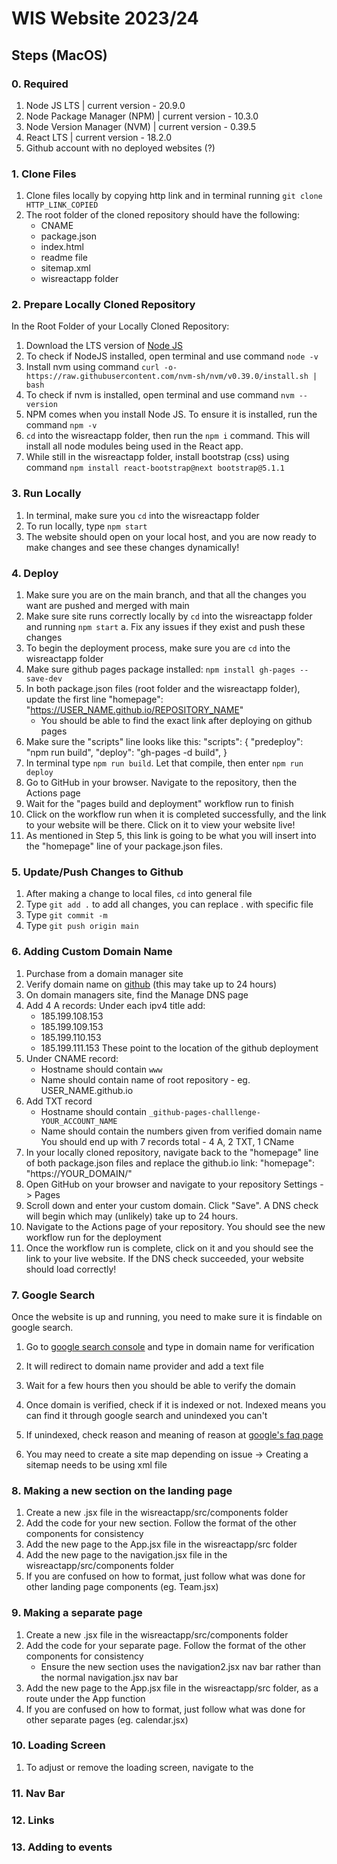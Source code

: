 # WIS Website 2023/24

## Steps (MacOS)
### 0. Required
1. Node JS LTS | current version - 20.9.0
2. Node Package Manager (NPM) | current version - 10.3.0
3. Node Version Manager (NVM) | current version - 0.39.5
4. React LTS | current version - 18.2.0
5. Github account with no deployed websites (?)

### 1. Clone Files
1. Clone files locally by copying http link and in terminal running ```git clone HTTP_LINK_COPIED```
2. The root folder of the cloned repository should have the following:
   - CNAME
   - package.json
   - index.html
   - readme file
   - sitemap.xml
   - wisreactapp folder

### 2. Prepare Locally Cloned Repository
In the Root Folder of your Locally Cloned Repository:
1. Download the LTS version of <a href="https://nodejs.org/en">Node JS</a>
2. To check if NodeJS installed, open terminal and use command ```node -v```
3. Install nvm using command ```curl -o- https://raw.githubusercontent.com/nvm-sh/nvm/v0.39.0/install.sh | bash```
4. To check if nvm is installed, open terminal and use command ```nvm --version```
5. NPM comes when you install Node JS. To ensure it is installed, run the command ```npm -v```
6. ```cd``` into the wisreactapp folder, then run the ```npm i``` command. This will install all node modules being used in the React app.
7. While still in the wisreactapp folder, install bootstrap (css) using command ```npm install react-bootstrap@next bootstrap@5.1.1```


### 3. Run Locally
1. In terminal, make sure you ```cd``` into the wisreactapp folder
2. To run locally, type ```npm start```
3. The website should open on your local host, and you are now ready to make changes and see these changes dynamically!

### 4. Deploy
1. Make sure you are on the main branch, and that all the changes you want are pushed and merged with main
2. Make sure site runs correctly locally by ```cd``` into the wisreactapp folder and running ```npm start```
   a. Fix any issues if they exist and push these changes
4. To begin the deployment process, make sure you are ```cd``` into the wisreactapp folder
5. Make sure github pages package installed: ```npm install gh-pages --save-dev```
6. In both package.json files (root folder and the wisreactapp folder), update the first line "homepage": "https://USER_NAME.github.io/REPOSITORY_NAME"
   - You should be able to find the exact link after deploying on github pages
8. Make sure the "scripts" line looks like this:
"scripts": {
  "predeploy": "npm run build",
  "deploy": "gh-pages -d build",
}
9. In terminal type ```npm run build```. Let that compile, then enter ```npm run deploy```
10. Go to GitHub in your browser. Navigate to the repository, then the Actions page
11. Wait for the "pages build and deployment" workflow run to finish
12. Click on the workflow run when it is completed successfully, and the link to your website will be there. Click on it to view your website live!
13. As mentioned in Step 5, this link is going to be what you will insert into the "homepage" line of your package.json files.

### 5. Update/Push Changes to Github
1. After making a change to local files, ```cd``` into general file
2. Type ```git add .``` to add all changes, you can replace . with specific file
3. Type ```git commit -m```
4. Type ```git push origin main```

### 6. Adding Custom Domain Name
1. Purchase from a domain manager site
2. Verify domain name on <a href="https://docs.github.com/en/pages/configuring-a-custom-domain-for-your-github-pages-site/managing-a-custom-domain-for-your-github-pages-site">github</a> (this may take up to 24 hours)
3. On domain managers site, find the Manage DNS page
4. Add 4 A records:
   Under each ipv4 title add:
   - 185.199.108.153
   - 185.199.109.153
   - 185.199.110.153
   - 185.199.111.153
  These point to the location of the github deployment
5. Under CNAME record:
   - Hostname should contain ```www```
   - Name should contain name of root repository - eg. USER_NAME.github.io
6. Add TXT record
   - Hostname should contain ```_github-pages-challlenge-YOUR_ACCOUNT_NAME```
   - Name should contain the numbers given from verified domain name
You should end up with 7 records total - 4 A, 2 TXT, 1 CName
7. In your locally cloned repository, navigate back to the "homepage" line of both package.json files and replace the github.io link: "homepage": "https://YOUR_DOMAIN/"
8. Open GitHub on your browser and navigate to your repository Settings -> Pages
9. Scroll down and enter your custom domain. Click "Save". A DNS check will begin which may (unlikely) take up to 24 hours.
10. Navigate to the Actions page of your repository. You should see the new workflow run for the deployment
11. Once the workflow run is complete, click on it and you should see the link to your live website. If the DNS check succeeded, your website should load correctly!

### 7. Google Search
Once the website is up and running, you need to make sure it is findable on google search. 
1. Go to <a href="https://search.google.com/search-console/welcome?action=inspect">google search console</a> and type in domain name for verification
2. It will redirect to domain name provider and add a text file
3. Wait for a few hours then you should be able to verify the domain

4. Once domain is verified, check if it is indexed or not. Indexed means you can find it through google search and unindexed you can't
5. If unindexed, check reason and meaning of reason at <a href="https://support.google.com/webmasters/answer/7440203#crawled">google's faq page</a>
6. You may need to create a site map depending on issue -> Creating a sitemap needs to be using xml file

### 8. Making a new section on the landing page
1. Create a new .jsx file in the wisreactapp/src/components folder
2. Add the code for your new section. Follow the format of the other components for consistency
3. Add the new page to the App.jsx file in the wisreactapp/src folder
4. Add the new page to the navigation.jsx file in the wisreactapp/src/components folder
5. If you are confused on how to format, just follow what was done for other landing page components (eg. Team.jsx)

### 9. Making a separate page
1. Create a new .jsx file in the wisreactapp/src/components folder
2. Add the code for your separate page. Follow the format of the other components for consistency
   - Ensure the new section uses the navigation2.jsx nav bar rather than the normal navigation.jsx nav bar
4. Add the new page to the App.jsx file in the wisreactapp/src folder, as a route under the App function
5. If you are confused on how to format, just follow what was done for other separate pages (eg. calendar.jsx)

### 10. Loading Screen
1. To adjust or remove the loading screen, navigate to the 

### 11. Nav Bar

### 12. Links

### 13. Adding to events

